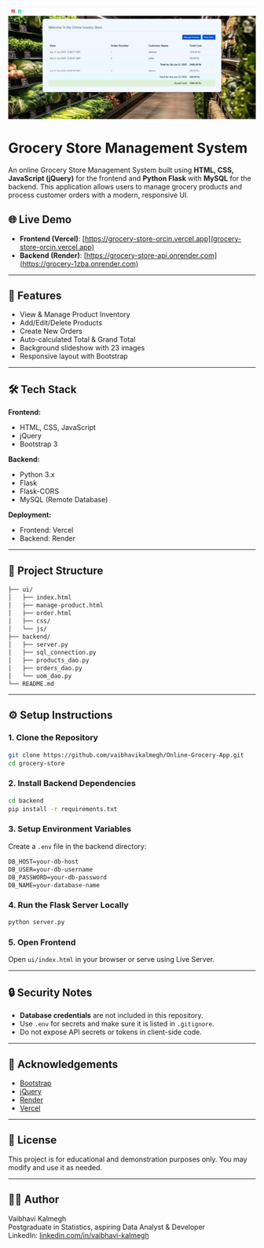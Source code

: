 
<p align="center">
  <img src="https://github.com/VaibhaviKalmegh/Online-Grocery-App/blob/main/Output.png?raw=true" alt="App Screenshot" width="700"/>
</p>

# Grocery Store Management System

An online Grocery Store Management System built using **HTML, CSS, JavaScript (jQuery)** for the frontend and **Python Flask** with **MySQL** for the backend. This application allows users to manage grocery products and process customer orders with a modern, responsive UI.

## 🌐 Live Demo

- **Frontend (Vercel)**: [https://grocery-store-orcin.vercel.app](grocery-store-orcin.vercel.app)
- **Backend (Render)**: [https://grocery-store-api.onrender.com](https://grocery-1zba.onrender.com)

---

## 🚀 Features

- View & Manage Product Inventory
- Add/Edit/Delete Products
- Create New Orders
- Auto-calculated Total & Grand Total
- Background slideshow with 23 images
- Responsive layout with Bootstrap

---

## 🛠️ Tech Stack

**Frontend:**

- HTML, CSS, JavaScript
- jQuery
- Bootstrap 3

**Backend:**

- Python 3.x
- Flask
- Flask-CORS
- MySQL (Remote Database)

**Deployment:**

- Frontend: Vercel
- Backend: Render

---

## 📂 Project Structure

```
├── ui/
│   ├── index.html
│   ├── manage-product.html
│   ├── order.html
│   ├── css/
│   └── js/
├── backend/
│   ├── server.py
│   ├── sql_connection.py
│   ├── products_dao.py
│   ├── orders_dao.py
│   └── uom_dao.py
└── README.md
```

---

## ⚙️ Setup Instructions

### 1. Clone the Repository

```bash
git clone https://github.com/vaibhavikalmegh/Online-Grocery-App.git
cd grocery-store
```

### 2. Install Backend Dependencies

```bash
cd backend
pip install -r requirements.txt
```

### 3. Setup Environment Variables

Create a `.env` file in the backend directory:

```env
DB_HOST=your-db-host
DB_USER=your-db-username
DB_PASSWORD=your-db-password
DB_NAME=your-database-name
```

### 4. Run the Flask Server Locally

```bash
python server.py
```

### 5. Open Frontend

Open `ui/index.html` in your browser or serve using Live Server.

---

## 🔒 Security Notes

- **Database credentials** are not included in this repository.
- Use `.env` for secrets and make sure it is listed in `.gitignore`.
- Do not expose API secrets or tokens in client-side code.

---

## 🙌 Acknowledgements

- [Bootstrap](https://getbootstrap.com)
- [jQuery](https://jquery.com)
- [Render](https://render.com)
- [Vercel](https://vercel.com)

---

## 📓 License

This project is for educational and demonstration purposes only. You may modify and use it as needed.

---

## 👩‍💻 Author

Vaibhavi Kalmegh\
Postgraduate in Statistics, aspiring Data Analyst & Developer\
LinkedIn: [linkedin.com/in/vaibhavi-kalmegh](https://www.linkedin.com/in/vaibhavi-kalmegh)
